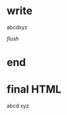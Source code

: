 # write
  <!MC$0>abcd<!MC$0/><!MC$1>xyz<!MC$1/><script>[{"markerId":0,"componentId":"component-markers-sync","input":{}},{"markerId":1,"componentId":"component-markers-sync","input":{}}]</script>
_flush_

# end

# final HTML
  <!--MC$0-->
  <html>
    <head />
    <body>
      abcd
      <!--MC$0/-->
      <!--MC$1-->
      xyz
      <!--MC$1/-->
      <script>
        [{"markerId":0,"componentId":"component-markers-sync","input":{}},{"markerId":1,"componentId":"component-markers-sync","input":{}}]
      </script>
    </body>
  </html>
